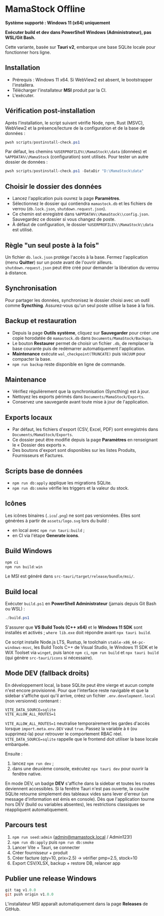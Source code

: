 # MamaStock Offline

**Système supporté : Windows 11 (x64) uniquement**

**Exécuter build et dev dans PowerShell Windows (Administrateur), pas WSL/Git Bash.**

Cette variante, basée sur **Tauri v2**, embarque une base SQLite locale pour fonctionner hors ligne.

## Installation
- Prérequis : Windows 11 x64. Si WebView2 est absent, le bootstrapper l'installera.
- Télécharger l'installateur **MSI** produit par la CI.
- L'exécuter.

## Vérification post-installation
Après l'installation, le script suivant vérifie Node, npm, Rust (MSVC), WebView2 et la présence/lecture de la configuration et de la base de données :

```powershell
pwsh scripts/postinstall-check.ps1
```

Par défaut, les chemins `%USERPROFILE%\\MamaStock\\data` (données) et `%APPDATA%\\MamaStock` (configuration) sont utilisés. Pour tester un autre dossier de données :

```powershell
pwsh scripts/postinstall-check.ps1 -DataDir "D:\MamaStock\data"
```

## Choisir le dossier des données
- Lancez l'application puis ouvrez la page **Paramètres**.
- Sélectionnez le dossier qui contiendra `mamastock.db` et les fichiers de verrou (`db.lock.json`, `shutdown.request.json`).
- Ce chemin est enregistré dans `%APPDATA%\\MamaStock\\config.json`. Sauvegardez ce dossier si vous changez de poste.
- À défaut de configuration, le dossier `%USERPROFILE%\\MamaStock\\data` est utilisé.

## Règle "un seul poste à la fois"
Un fichier `db.lock.json` protège l'accès à la base. Fermez l'application (menu **Quitter**) sur un poste avant de l'ouvrir ailleurs.
`shutdown.request.json` peut être créé pour demander la libération du verrou à distance.

## Synchronisation
Pour partager les données, synchronisez le dossier choisi avec un outil comme **Syncthing**.
Assurez‑vous qu'un seul poste utilise la base à la fois.

## Backup et restauration
- Depuis la page **Outils système**, cliquez sur **Sauvegarder** pour créer une copie horodatée de `mamastock.db` dans `Documents/MamaStock/Backups`.
- Le bouton **Restaurer** permet de choisir un fichier `.db`, de remplacer la base courante puis de redémarrer automatiquement l'application.
- **Maintenance** exécute `wal_checkpoint(TRUNCATE)` puis `VACUUM` pour compacter la base.
- `npm run backup` reste disponible en ligne de commande.

## Maintenance
- Vérifiez régulièrement que la synchronisation (Syncthing) est à jour.
- Nettoyez les exports périmés dans `Documents/MamaStock/Exports`.
- Conservez une sauvegarde avant toute mise à jour de l'application.

## Exports locaux
- Par défaut, les fichiers d'export (CSV, Excel, PDF) sont enregistrés dans `Documents/MamaStock/Exports`.
- Ce dossier peut être modifié depuis la page **Paramètres** en renseignant le « Dossier des exports ».
- Des boutons d'export sont disponibles sur les listes Produits, Fournisseurs et Factures.

## Scripts base de données
- `npm run db:apply` applique les migrations SQLite.
- `npm run db:smoke` vérifie les triggers et la valeur du stock.

## Icônes
Les icônes binaires (`.ico`/`.png`) ne sont pas versionnées. Elles sont générées à partir de `assets/logo.svg` lors du build :

- en local avec `npm run tauri:build` ;
- en CI via l'étape **Generate icons**.
 
## Build Windows

```powershell
npm ci
npm run build:win
```

Le MSI est généré dans `src-tauri/target/release/bundle/msi/`.

## Build local
Exécuter `build.ps1` en **PowerShell Administrateur** (jamais depuis Git Bash ou WSL) :

```powershell
./build.ps1
```

S'assurer que **VS Build Tools (C++ x64)** et le **Windows 11 SDK** sont installés et activés ; `where lib.exe` doit répondre avant `npx tauri build`.

Ce script installe Node.js LTS, Rustup, le toolchain `stable-x86_64-pc-windows-msvc`, les Build Tools C++ de Visual Studio, le Windows 11 SDK et le WiX Toolset via `winget`, puis lance `npm ci`, `npm run build` et `npx tauri build` (qui génère `src-tauri/icons` si nécessaire).

## Mode DEV (fallback droits)

En développement local, la base SQLite peut être vierge et aucun compte n'est encore provisionné. Pour que l'interface reste navigable et que la sidebar s'affiche quoi qu'il arrive, créez un fichier `.env.development.local` (non versionné) contenant :

```
VITE_DATA_SOURCE=sqlite
VITE_ALLOW_ALL_ROUTES=1
```

`VITE_ALLOW_ALL_ROUTES=1` neutralise temporairement les gardes d'accès lorsque `import.meta.env.DEV` vaut `true`. Passez la variable à `0` (ou supprimez-la) pour retrouver le comportement RBAC réel. `VITE_DATA_SOURCE=sqlite` rappelle que le frontend doit utiliser la base locale embarquée.

Ensuite :

1. lancez `npm run dev` ;
2. dans une deuxième console, exécutez `npx tauri dev` pour ouvrir la fenêtre native.

En mode DEV, un badge **DEV** s'affiche dans la sidebar et toutes les routes deviennent accessibles. Si la fenêtre Tauri n'est pas ouverte, la couche SQLite retourne simplement des tableaux vides sans lever d'erreur (un message d'information est émis en console). Dès que l'application tourne hors DEV (build ou variables absentes), les restrictions classiques se réappliquent automatiquement.

## Parcours test

1. `npm run seed:admin` (admin@mamastock.local / Admin123!)
2. `npm run db:apply` puis `npm run db:smoke`
3. Lancer Vite + Tauri, se connecter
4. Créer fournisseur + produit
5. Créer facture (qty=10, prix=2.5) → vérifier pmp=2.5, stock=10
6. Export CSV/XLSX, backup + restore DB, relancer app

## Publier une release Windows
```powershell
git tag v1.0.0
git push origin v1.0.0
```
L’installateur MSI apparaît automatiquement dans la page **Releases** de GitHub.

